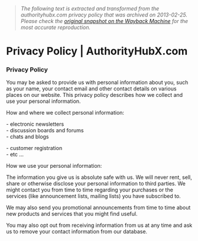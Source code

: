 > *The following text is extracted and transformed from the authorityhubx.com privacy policy that was archived on 2013-02-25. Please check the [original snapshot on the Wayback Machine](https://web.archive.org/web/20130225064716id_/http%3A//www.authorityhubx.com/privacypolicy) for the most accurate reproduction.*

# Privacy Policy | AuthorityHubX.com

### Privacy Policy

You may be asked to provide us with personal information about you, such as your name, your contact email and other contact details on various places on our website. This privacy policy describes how we collect and use your personal information.

How and where we collect personal information:

\- electronic newsletters  
\- discussion boards and forums  
\- chats and blogs

\- customer registration  
\- etc …

How we use your personal information:

The information you give us is absolute safe with us. We will never rent, sell, share or otherwise disclose your personal information to third parties. We might contact you from time to time regarding your purchases or the services (like announcement lists, mailing lists) you have subscribed to.

We may also send you promotional announcements from time to time about new products and services that you might find useful.

You may also opt out from receiving information from us at any time and ask us to remove your contact information from our database.
